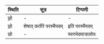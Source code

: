 | स्थिति | सूत्र | टिप्पणी |
| ----- | ------- | ------ |
| छो॒ | - | - |
| छो॒ | शेषात् कर्तरि परस्मैपदम् | इति परस्मैपदम् |
| छो | - | स्वरभेदमात्रालोपः |
